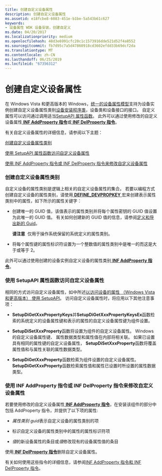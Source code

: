 ```yaml
---
title: 创建自定义设备属性
description: 创建自定义设备属性
ms.assetid: e18fcbe8-6083-451e-b1be-5a543b61c627
keywords:
- 设备属性 WDK 设备安装，创建自定义
ms.date: 04/20/2017
ms.localizationpriority: medium
ms.openlocfilehash: 48d3e6991cfc20c1c1573916dde521d52f4a8552
ms.sourcegitcommit: fb7d95c7a5d47860918cd3602efdd33b69dcf2da
ms.translationtype: MT
ms.contentlocale: zh-CN
ms.lasthandoff: 06/25/2019
ms.locfileid: "67356312"
---
```

# <a name="creating-custom-device-properties"></a>创建自定义设备属性


在 Windows Vista 和更高版本的 Windows，[统一的设备属性模型](unified-device-property-model--windows-vista-and-later-.md)支持为设备实例创建自定义设备属性类别[设备安装程序类](device-setup-classes.md)，设备类和设备接口的接口。 自定义属性可以访问通过调用适当[SetupAPI 属性函数](https://docs.microsoft.com/previous-versions/ff541483(v=vs.85))。 此外可以通过使用修改的自定义设备属性[ **INF AddProperty 指令**](inf-addproperty-directive.md)或[ **INF DelProperty 指令**](inf-delproperty-directive.md)。

有关自定义设备属性的详细信息，请参阅以下主题：

[创建自定义设备属性类别](#creating-custom-device-property-categories)

[使用 SetupAPI 属性函数访问自定义设备属性](#using-the-setupapi-property-functions-to-access-custom-device-properti)

[使用 INF AddProperty 指令或 INF DelProperty 指令来修改自定义设备属性](#using-the-inf-addproperty-directive-or-the-inf-delproperty-directive-t)

### <a href="" id="creating-custom-device-property-categories"></a> 创建自定义设备属性类别

自定义设备的属性类别是逻辑上相关的自定义设备属性的集合。 若要以编程方式创建自定义设备的属性类别，请使用[ **DEFINE_DEVPROPKEY** ](https://docs.microsoft.com/windows-hardware/drivers/install/define-devpropkey)宏来创建表示属性类别中的属性，如下所示的属性关键字：

-   创建唯一的 GUID 值，该值表示的属性类别并将每个属性密钥的 GUID 值设置为此唯一的 GUID 值。 有关如何创建新的 GUID 值的信息，请参阅[定义和导出新的 Guid](https://docs.microsoft.com/windows-hardware/drivers/kernel/defining-and-exporting-new-guids)。

    **请注意**  仅用于操作系统保留的系统定义的属性类别。

     

-   将每个属性键的属性标识符设置为一个整数值的属性类别中是唯一的而这是大于或等于 2。

此外可以通过使用创建的设备实例自定义设备的属性类别[ **INF AddProperty 指令**](inf-addproperty-directive.md)。

### <a href="" id="using-the-setupapi-property-functions-to-access-custom-device-properti"></a> 使用 SetupAPI 属性函数访问自定义设备属性

相同的方式访问自定义设备属性，如中所述[以访问设备的属性 （Windows Vista 和更高版本） 使用 SetupAPI](using-setupapi-to-access-device-properties--windows-vista-and-later-.md)。 访问自定义设备属性时，将应用以下其他注意事项：

-   **SetupDiGetXxxPropertyKeys**并**SetupDiGetXxxPropertyKeysEx**函数检索的系统定义的设备属性键和表示的属性的自定义设备属性键为组件设置。

-   **SetupDiSetXxxProperty**函数将设置为组件的自定义设备属性。 Windows 的自定义设备属性键、 属性数据类型和属性值在内部将相关联。 如果已设置具有相同的属性键的自定义设备属性， **SetupDiSetXxxProperty**函数将覆盖属性值和与属性关联的属性数据类型。

-   **SetupDiGetXxxProperty**函数检索为组件设置的自定义设备属性。 **SetupDiGetXxxProperty**函数检索属性值和属性已设置时所设置的属性数据类型。

### <a href="" id="using-the-inf-addproperty-directive-or-the-inf-delproperty-directive-t"></a> 使用 INF AddProperty 指令或 INF DelProperty 指令来修改自定义设备属性

若要使用修改的自定义设备属性[ **INF AddProperty 指令**](inf-addproperty-directive.md)，在安装该组件的部分中包括 AddProperty 指令，并提供了以下项的属性:

-   *属性类别 guid*表示自定义设备的属性类别的项

-   标识自定义设备的属性类别中的属性的属性标识符项

-   *值*的新设备属性的条目或*值*修改现有的设备属性值的条目

使用[ **INF DelProperty 指令**](inf-delproperty-directive.md)删除自定义设备属性。

有关如何使用这些指令的详细信息，请参阅[INF AddProperty 指令和 INF DelProperty 指令](using-the-inf-addproperty-directive-and-the-inf-delproperty-directive.md)。

 

 





